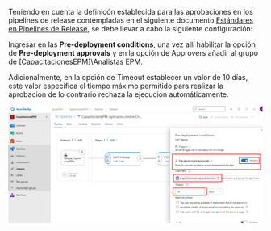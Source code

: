 Teniendo en cuenta la definicón establecida para las aprobaciones en los pipelines de release contempladas en el siguiente documento [Estándares en Pipelines de Release](https://epmco.sharepoint.com/:w:/r/sites/devops/_layouts/15/Doc.aspx?sourcedoc=%7B80C2D10A-E4E4-46F9-A7CF-496F746796B7%7D&file=Est%C3%A1ndares%20de%20nombramiento%20pipelines%20de%20releases.docx&action=default&mobileredirect=true), se debe llevar a cabo la siguiente configuración:

Ingresar en las **Pre-deployment conditions**, una vez allí habilitar la opción de **Pre-deployment approvals** y en la opción de Approvers añadir al grupo de [CapacitacionesEPM]\Analistas EPM.

Adicionalmente, en la opción de Timeout establecer un valor de 10 días, este valor especifica el tiempo máximo permitido para realizar la aprobación de lo contrario rechaza la ejecución automáticamente.

![configurar-aprobacion](./assets/configurar-aprobacion.png)

